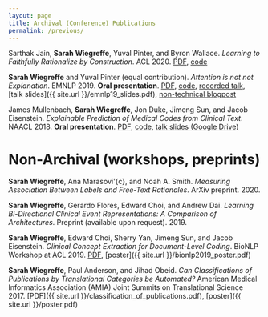 ```yaml
---
layout: page
title: Archival (Conference) Publications
permalink: /previous/
---
```


Sarthak Jain, **Sarah Wiegreffe**, Yuval Pinter, and Byron Wallace. *Learning to Faithfully Rationalize by Construction*. ACL 2020. [PDF](https://www.aclweb.org/anthology/2020.acl-main.409.pdf), [code](https://github.com/successar/FRESH)


**Sarah Wiegreffe** and Yuval Pinter (equal contribution). *Attention is not not Explanation*. EMNLP 2019. **Oral presentation**. [PDF](https://www.aclweb.org/anthology/D19-1002/), [code](https://github.com/sarahwie/attention), [recorded talk](https://vimeo.com/404731845), [talk slides]({{ site.url }}/emnlp19_slides.pdf), [non-technical blogpost](https://mlatgt.blog/2020/03/25/explaining-machine-learning-models-for-natural-language/)


James Mullenbach, **Sarah Wiegreffe**, Jon Duke, Jimeng Sun, and Jacob Eisenstein. *Explainable Prediction of Medical Codes from Clinical Text*. NAACL 2018. **Oral presentation**. [PDF](https://www.aclweb.org/anthology/N18-1100), [code](https://github.com/jamesmullenbach/caml-mimic), [talk slides (Google Drive)](https://docs.google.com/presentation/d/1UcUpFK9GyNCBZwqdh3nz1oLTZSmt_jMPKFhvbHbFpxM/edit?usp=sharing)

# Non-Archival (workshops, preprints)

**Sarah Wiegreffe**, Ana Marasovi\'{c}, and Noah A. Smith. *Measuring Association Between Labels and Free-Text Rationales*. ArXiv preprint. 2020.

**Sarah Wiegreffe**, Gerardo Flores, Edward Choi, and Andrew Dai. *Learning Bi-Directional Clinical Event Representations: A Comparison of Architectures*. Preprint (available upon request). 2019. 

**Sarah Wiegreffe**, Edward Choi, Sherry Yan, Jimeng Sun, and Jacob Eisenstein. *Clinical Concept Extraction for Document-Level Coding*. BioNLP Workshop at ACL 2019. [PDF](https://www.aclweb.org/anthology/W19-5028), [poster]({{ site.url }}/bionlp2019_poster.pdf)

**Sarah Wiegreffe**, Paul Anderson, and Jihad Obeid. *Can Classifications of Publications by Translational Categories be Automated?* American Medical Informatics Association (AMIA) Joint Summits on Translational Science 2017. [PDF]({{ site.url }}/classification_of_publications.pdf), [poster]({{ site.url }}/poster.pdf)
